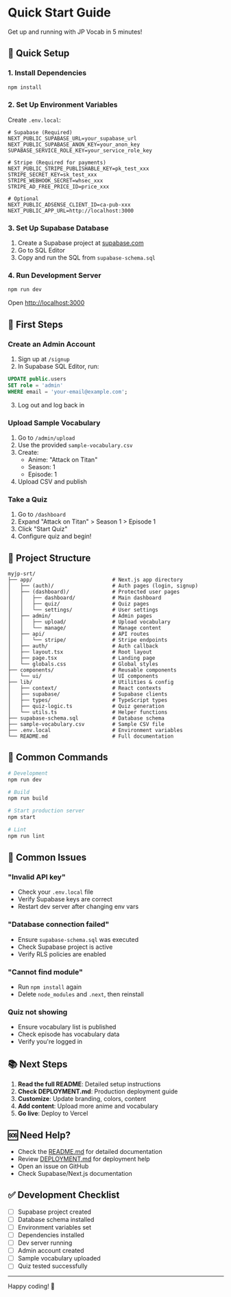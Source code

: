 # Quick Start Guide

Get up and running with JP Vocab in 5 minutes!

## 🚀 Quick Setup

### 1. Install Dependencies

```bash
npm install
```

### 2. Set Up Environment Variables

Create `.env.local`:

```env
# Supabase (Required)
NEXT_PUBLIC_SUPABASE_URL=your_supabase_url
NEXT_PUBLIC_SUPABASE_ANON_KEY=your_anon_key
SUPABASE_SERVICE_ROLE_KEY=your_service_role_key

# Stripe (Required for payments)
NEXT_PUBLIC_STRIPE_PUBLISHABLE_KEY=pk_test_xxx
STRIPE_SECRET_KEY=sk_test_xxx
STRIPE_WEBHOOK_SECRET=whsec_xxx
STRIPE_AD_FREE_PRICE_ID=price_xxx

# Optional
NEXT_PUBLIC_ADSENSE_CLIENT_ID=ca-pub-xxx
NEXT_PUBLIC_APP_URL=http://localhost:3000
```

### 3. Set Up Supabase Database

1. Create a Supabase project at [supabase.com](https://supabase.com)
2. Go to SQL Editor
3. Copy and run the SQL from `supabase-schema.sql`

### 4. Run Development Server

```bash
npm run dev
```

Open [http://localhost:3000](http://localhost:3000)

## 🎯 First Steps

### Create an Admin Account

1. Sign up at `/signup`
2. In Supabase SQL Editor, run:
```sql
UPDATE public.users 
SET role = 'admin' 
WHERE email = 'your-email@example.com';
```
3. Log out and log back in

### Upload Sample Vocabulary

1. Go to `/admin/upload`
2. Use the provided `sample-vocabulary.csv`
3. Create:
   - Anime: "Attack on Titan"
   - Season: 1
   - Episode: 1
4. Upload CSV and publish

### Take a Quiz

1. Go to `/dashboard`
2. Expand "Attack on Titan" > Season 1 > Episode 1
3. Click "Start Quiz"
4. Configure quiz and begin!

## 📁 Project Structure

```
myjp-srt/
├── app/                          # Next.js app directory
│   ├── (auth)/                   # Auth pages (login, signup)
│   ├── (dashboard)/              # Protected user pages
│   │   ├── dashboard/            # Main dashboard
│   │   ├── quiz/                 # Quiz pages
│   │   └── settings/             # User settings
│   ├── admin/                    # Admin pages
│   │   ├── upload/               # Upload vocabulary
│   │   └── manage/               # Manage content
│   ├── api/                      # API routes
│   │   └── stripe/               # Stripe endpoints
│   ├── auth/                     # Auth callback
│   ├── layout.tsx                # Root layout
│   ├── page.tsx                  # Landing page
│   └── globals.css               # Global styles
├── components/                   # Reusable components
│   └── ui/                       # UI components
├── lib/                          # Utilities & config
│   ├── context/                  # React contexts
│   ├── supabase/                 # Supabase clients
│   ├── types/                    # TypeScript types
│   ├── quiz-logic.ts             # Quiz generation
│   └── utils.ts                  # Helper functions
├── supabase-schema.sql           # Database schema
├── sample-vocabulary.csv         # Sample CSV file
├── .env.local                    # Environment variables
└── README.md                     # Full documentation
```

## 🔧 Common Commands

```bash
# Development
npm run dev

# Build
npm run build

# Start production server
npm start

# Lint
npm run lint
```

## 🐛 Common Issues

### "Invalid API key"
- Check your `.env.local` file
- Verify Supabase keys are correct
- Restart dev server after changing env vars

### "Database connection failed"
- Ensure `supabase-schema.sql` was executed
- Check Supabase project is active
- Verify RLS policies are enabled

### "Cannot find module"
- Run `npm install` again
- Delete `node_modules` and `.next`, then reinstall

### Quiz not showing
- Ensure vocabulary list is published
- Check episode has vocabulary data
- Verify you're logged in

## 📚 Next Steps

1. **Read the full README**: Detailed setup instructions
2. **Check DEPLOYMENT.md**: Production deployment guide
3. **Customize**: Update branding, colors, content
4. **Add content**: Upload more anime and vocabulary
5. **Go live**: Deploy to Vercel

## 🆘 Need Help?

- Check the [README.md](README.md) for detailed documentation
- Review [DEPLOYMENT.md](DEPLOYMENT.md) for deployment help
- Open an issue on GitHub
- Check Supabase/Next.js documentation

## ✅ Development Checklist

- [ ] Supabase project created
- [ ] Database schema installed
- [ ] Environment variables set
- [ ] Dependencies installed
- [ ] Dev server running
- [ ] Admin account created
- [ ] Sample vocabulary uploaded
- [ ] Quiz tested successfully

---

Happy coding! 🎉

